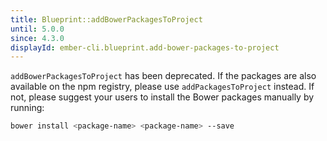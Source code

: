 ```yaml
---
title: Blueprint::addBowerPackagesToProject
until: 5.0.0
since: 4.3.0
displayId: ember-cli.blueprint.add-bower-packages-to-project
---
```



`addBowerPackagesToProject` has been deprecated. If the packages are also available
on the npm registry, please use `addPackagesToProject` instead. If not, please
suggest your users to install the Bower packages manually by running:

```bash
bower install <package-name> <package-name> --save
```
